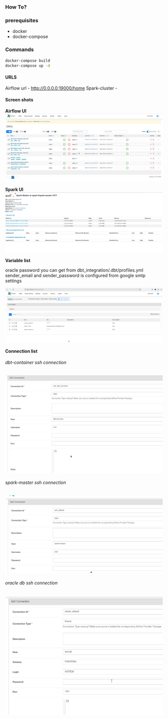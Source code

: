 ### How To?

### prerequisites

* docker 
* docker-compose 

### Commands 

```bash
docker-compose build 
docker-compose up -d
```

#### URLS
Airflow url - http://0.0.0.0:19000/home
Spark-cluster - 

#### Screen shots 

**Airflow UI**
![alt text](src/image.png)

**Spark UI**
![alt text](src/spark-ui.png)

**Variable list**

oracle password you can get from dbt_integration/.dbt/profiles.yml
sender_email and sender_password is configured from google smtp settings

![alt text](src/variable_list.png)

**Connection list**
###### dbt-container ssh connection 

![alt text](src/connection-1.png)

###### spark-master ssh connection 

![alt text](src/connection-2.png)

###### oracle db ssh connection 

![alt text](src/connection-3.png)
